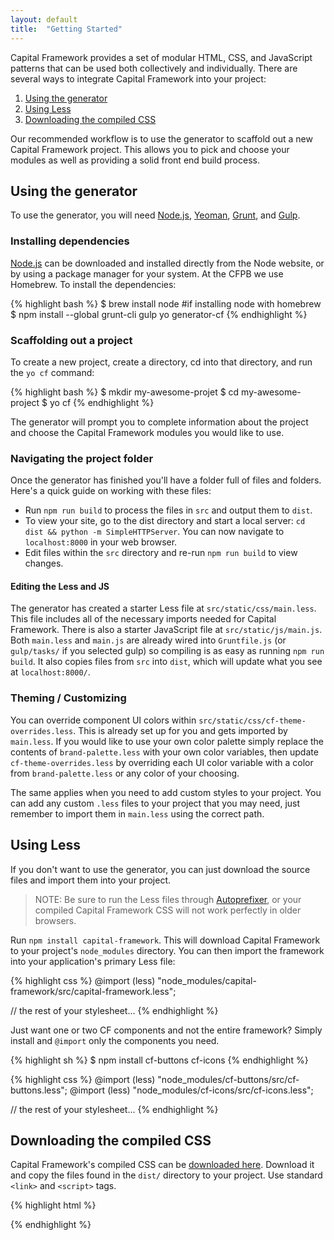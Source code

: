 ```yaml
---
layout: default
title:  "Getting Started"
---
```


Capital Framework provides a set of modular HTML, CSS, and JavaScript patterns that can be used both collectively and individually.
There are several ways to integrate Capital Framework into your project:

1. [Using the generator](#using-the-generator)
1. [Using Less](#using-less)
1. [Downloading the compiled CSS](#downloading-the-compiled-css)

Our recommended workflow is to use the generator to scaffold out a new Capital Framework project.
This allows you to pick and choose your modules as well as providing a solid front end build process.

## Using the generator

To use the generator, you will need [Node.js](http://nodejs.org/), [Yeoman](http://yeoman.io/), [Grunt](http://gruntjs.com/), and [Gulp](http://gulpjs.com/).

### Installing dependencies

[Node.js](http://nodejs.org/) can be downloaded and installed directly from the Node website, or by using a package manager for your system. At the CFPB we use Homebrew. To install the dependencies:

{% highlight bash %}
$ brew install node #if installing node with homebrew
$ npm install --global grunt-cli gulp yo generator-cf
{% endhighlight %}

### Scaffolding out a project

To create a new project, create a directory, cd into that directory, and run the `yo cf` command:

{% highlight bash %}
$ mkdir my-awesome-projet
$ cd my-awesome-project
$ yo cf
{% endhighlight %}

The generator will prompt you to complete information about the project and choose the Capital Framework modules you would like to use.

### Navigating the project folder

Once the generator has finished you'll have a folder full of files and folders.
Here's a quick guide on working with these files:

- Run `npm run build` to process the files in `src` and output them to `dist`.
- To view your site, go to the dist directory and start a local server: `cd dist && python -m SimpleHTTPServer`. You can now navigate to `localhost:8000` in your web browser.
- Edit files within the `src` directory and re-run `npm run build` to view changes.

#### Editing the Less and JS

The generator has created a starter Less file at `src/static/css/main.less`.
This file includes all of the necessary imports needed for Capital Framework.
There is also a starter JavaScript file at `src/static/js/main.js`.
Both `main.less` and `main.js` are already wired into `Gruntfile.js` (or `gulp/tasks/`
if you selected gulp) so compiling is as easy as running `npm run build`. It also
copies files from `src` into `dist`, which will update what you see at `localhost:8000/`.

### Theming / Customizing

You can override component UI colors within `src/static/css/cf-theme-overrides.less`.
This is already set up for you and gets imported by `main.less`.
If you would like to use your own color palette simply replace the contents of
`brand-palette.less` with your own color variables,
then update `cf-theme-overrides.less` by overriding each UI color variable
with a color from `brand-palette.less` or any color of your choosing.

The same applies when you need to add custom styles to your project.
You can add any custom `.less` files to your project that you may need,
just remember to import them in `main.less` using the correct path.

## Using Less

If you don't want to use the generator,
you can just download the source files and import them into your project.

> NOTE: Be sure to run the Less files through
  [Autoprefixer](https://github.com/postcss/autoprefixer),
  or your compiled Capital Framework CSS will
  not work perfectly in older browsers.

Run `npm install capital-framework`. This will download Capital Framework to your
project's `node_modules` directory. You can then import the framework into
your application's primary Less file:

{% highlight css %}
@import (less) "node_modules/capital-framework/src/capital-framework.less";

// the rest of your stylesheet...
{% endhighlight %}

Just want one or two CF components and not the entire framework?
Simply install and `@import` only the components you need.

{% highlight sh %}
$ npm install cf-buttons cf-icons
{% endhighlight %}

{% highlight css %}
@import (less) "node_modules/cf-buttons/src/cf-buttons.less";
@import (less) "node_modules/cf-icons/src/cf-icons.less";

// the rest of your stylesheet...
{% endhighlight %}

## Downloading the compiled CSS

Capital Framework's compiled CSS can be <a class="cf-download" href="https://npmcdn.com/capital-framework/dist/">downloaded here</a>.
Download it and copy the files found in the `dist/` directory to your project.
Use standard `<link>` and `<script>` tags.

{% highlight html %}
<!DOCTYPE html>
<html>
<head>
    <title>My Awesome Project</title>
    <link rel="stylesheet" href="capital-framework.min.css">
</head>
<body>
    <!-- Your project's HTML goes here. -->
    <script src="capital-framework.min.js"></script>
</body>
</html>
{% endhighlight %}
